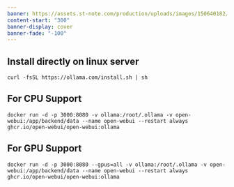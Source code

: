 ```yaml
---
banner: https://assets.st-note.com/production/uploads/images/150640182/rectangle_large_type_2_1e85397b83c94eff1ce77b64a965359c.png?width=1200
content-start: "300"
banner-display: cover
banner-fade: "-100"
---
```


## Install directly on linux server

```shell
curl -fsSL https://ollama.com/install.sh | sh
```

## For CPU Support

```shell
docker run -d -p 3000:8080 -v ollama:/root/.ollama -v open-webui:/app/backend/data --name open-webui --restart always ghcr.io/open-webui/open-webui:ollama
```

## For GPU Support

```shell
docker run -d -p 3000:8080 --gpus=all -v ollama:/root/.ollama -v open-webui:/app/backend/data --name open-webui --restart always ghcr.io/open-webui/open-webui:ollama
```

